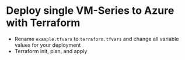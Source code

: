 # Deploy single VM-Series to Azure with Terraform
- Rename `example.tfvars` to `terraform.tfvars` and change all variable values for your deployment
- Terraform init, plan, and apply
